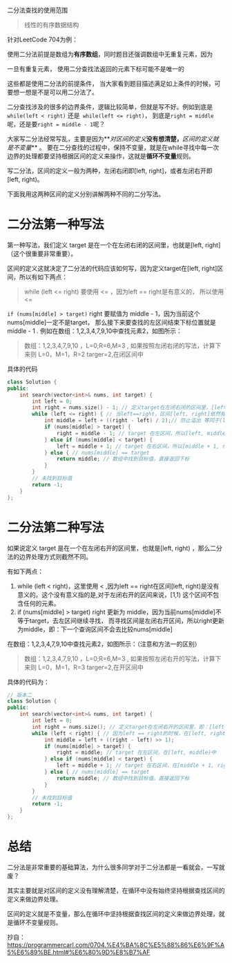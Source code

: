 二分法查找的使用范围
> 线性的有序数据结构  

针对LeetCode 704为例：       

  使用二分法前提是数组为**有序数组**，同时题目还强调数组中无重复元素，因为<p>一旦有重复元素， 
  使用二分查找法返回的元素下标可能不是唯一的</p>
  这些都是使用二分法的前提条件，  当大家看到题目描述满足如上条件的时候，可要想一想是不是可以用二分法了。

二分查找涉及的很多的边界条件，逻辑比较简单，但就是写不好。例如到底是 `while(left < right)` 还是` while(left <= right)`，
到底是`right = middle`呢，还是要`right = middle - 1`呢？   

大家写二分法经常写乱，主要是因为**_对区间的定义_**没有想清楚，**_区间的定义就是不变量_** 。
要在二分查找的过程中，保持不变量，就是在while寻找中每一次边界的处理都要坚持根据区间的定义来操作，这就是**循环不变量**规则。

写二分法，区间的定义一般为两种，左闭右闭即[left, right]，或者左闭右开即[left, right)。

下面我用这两种区间的定义分别讲解两种不同的二分写法。

# 二分法第一种写法

第一种写法，我们定义 target 是在一个在左闭右闭的区间里，也就是[left, right] （这个很重要非常重要）。

区间的定义这就决定了二分法的代码应该如何写，因为定义target在[left, right]区间，所以有如下两点：

> while (left <= right) 要使用 <= ，因为left == right是有意义的， 所以使用 <=   

`if (nums[middle] > target)` right 要赋值为 middle - 1，因为当前这个nums[middle]一定不是target，
那么接下来要查找的左区间结束下标位置就是 middle - 1 . 例如在数组：1,2,3,4,7,9,10中查找元素2，如图所示：

> 数组：1,2,3,4,7,9,10 ，L=0;R=6,M=3 , 如果按照左闭右闭的写法，计算下来则 L=0，M=1，R=2 targer=2,在闭区间中
>
具体的代码
~~~C++
class Solution {
public:
    int search(vector<int>& nums, int target) {
        int left = 0;
        int right = nums.size() - 1; // 定义target在左闭右闭的区间里，[left, right]
        while (left <= right) { // 当left==right，区间[left, right]依然有效，所以用 <=
            int middle = left + ((right - left) / 2);// 防止溢出 等同于(left + right)/2
            if (nums[middle] > target) {
                right = middle - 1; // target 在左区间，所以[left, middle - 1]
            } else if (nums[middle] < target) {
                left = middle + 1; // target 在右区间，所以[middle + 1, right]
            } else { // nums[middle] == target
                return middle; // 数组中找到目标值，直接返回下标
            }
        }
        // 未找到目标值
        return -1;
    }
};
~~~

# 二分法第二种写法

如果说定义 target 是在一个在左闭右开的区间里，也就是[left, right) ，那么二分法的边界处理方式则截然不同。   

有如下两点：  

1. while (left < right)，这里使用 < ,因为left == right在区间[left, right)是没有意义的。这个没有意义指的是,对于左闭右开的区间来说，[1,1) 
这个区间不包含任何的元素。
2. if (nums[middle] > target) right 更新为 middle，因为当前nums[middle]不等于target，去左区间继续寻找，
而寻找区间是左闭右开区间，所以right更新为middle，即：下一个查询区间不会去比较nums[middle]

在数组：1,2,3,4,7,9,10中查找元素2，如图所示：（注意和方法一的区别）
> 数组：1,2,3,4,7,9,10 ，L=0;R=6,M=3 , 如果按照左闭右开的写法，计算下来则 L=0，M=1，R=3 targer=2,在开区间中

具体的代码为：
~~~c++
// 版本二
class Solution {
public:
    int search(vector<int>& nums, int target) {
        int left = 0;
        int right = nums.size(); // 定义target在左闭右开的区间里，即：[left, right)
        while (left < right) { // 因为left == right的时候，在[left, right)是无效的空间，所以使用 <
            int middle = left + ((right - left) >> 1);
            if (nums[middle] > target) {
                right = middle; // target 在左区间，在[left, middle)中
            } else if (nums[middle] < target) {
                left = middle + 1; // target 在右区间，在[middle + 1, right)中
            } else { // nums[middle] == target
                return middle; // 数组中找到目标值，直接返回下标
            }
        }
        // 未找到目标值
        return -1;
    }
};
~~~

# 总结

二分法是非常重要的基础算法，为什么很多同学对于二分法都是一看就会，一写就废？

其实主要就是对区间的定义没有理解清楚，在循环中没有始终坚持根据查找区间的定义来做边界处理。

区间的定义就是不变量，那么在循环中坚持根据查找区间的定义来做边界处理，就是循环不变量规则。


抄自：https://programmercarl.com/0704.%E4%BA%8C%E5%88%86%E6%9F%A5%E6%89%BE.html#%E6%80%9D%E8%B7%AF




